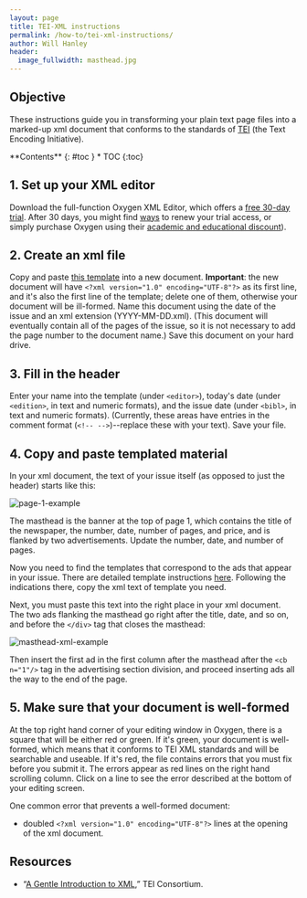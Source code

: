 ```yaml
---
layout: page
title: TEI-XML instructions
permalink: /how-to/tei-xml-instructions/
author: Will Hanley
header:
  image_fullwidth: masthead.jpg
---
```


## Objective
These instructions guide you in transforming your plain text page files into a marked-up xml document that conforms to the standards of [TEI](http://www.tei-c.org) (the Text Encoding Initiative).

<div class="panel radius" markdown="1">
**Contents**
{: #toc }
*  TOC
{:toc}
</div>

## 1. Set up your XML editor
Download the full-function Oxygen XML Editor, which offers a [free 30-day trial](http://www.oxygenxml.com/xml_editor/register.html). After 30 days, you might find [ways](https://10minutemail.com/) to renew your trial access, or simply purchase Oxygen using their [academic and educational discount](http://oxygenxml.com/academic/)).

## 2. Create an xml file
Copy and paste [this template](https://raw.githubusercontent.com/dig-eg-gaz/boilerplates/master/empty-issue.xml) into a new document. **Important**: the new document will have `<?xml version="1.0" encoding="UTF-8"?>` as its first line, and it's also the first line of the template; delete one of them, otherwise your document will be ill-formed. Name this document using the date of the issue and an xml extension (YYYY-MM-DD.xml). (This document will eventually contain all of the pages of the issue, so it is not necessary to add the page number to the document name.) Save this document on your hard drive.

## 3. Fill in the header
Enter your name into the template (under `<editor>`), today's date (under `<edition>`, in text and numeric formats), and the issue date (under `<bibl>`, in text and numeric formats). (Currently, these areas have entries in the comment format (`<!-- -->`)--replace these with your text). Save your file.

## 4. Copy and paste templated material
In your xml document, the text of your issue itself (as opposed to just the header) starts like this:

![page-1-example](https://github.com/dig-eg-gaz/dig-eg-gaz.github.io/blob/master/images/page-1-example.png?raw=true)

The masthead is the banner at the top of page 1, which contains the title of the newspaper, the number, date, number of pages, and price, and is flanked by two advertisements. Update the number, date, and number of pages.

Now you need to find the templates that correspond to the ads that appear in your issue. There are detailed template instructions [here](https://dig-eg-gaz.github.io/how-to/templating-instructions/). Following the indications there, copy the xml text of template you need.

Next, you must paste this text into the right place in your xml document. The two ads flanking the masthead go right after the title, date, and so on, and before the `</div>` tag that closes the masthead:

![masthead-xml-example](https://github.com/dig-eg-gaz/dig-eg-gaz.github.io/blob/master/images/masthead-xml-example.png?raw=true)

Then insert the first ad in the first column after the masthead after the `<cb n="1"/>` tag in the advertising section division, and proceed inserting ads all the way to the end of the page.

## 5. Make sure that your document is well-formed
At the top right hand corner of your editing window in Oxygen, there is a square that will be either red or green. If it's green, your document is well-formed, which means that it conforms to TEI XML standards and will be searchable and useable. If it's red, the file contains errors that you must fix before you submit it. The errors appear as red lines on the right hand scrolling column. Click on a line to see the error described at the bottom of your editing screen.

One common error that prevents a well-formed document:
- doubled `<?xml version="1.0" encoding="UTF-8"?>` lines at the opening of the xml document.

## Resources
- “[A Gentle Introduction to XML](http://www.tei-c.org/release/doc/tei-p5-doc/en/html/SG.html),” TEI Consortium.
